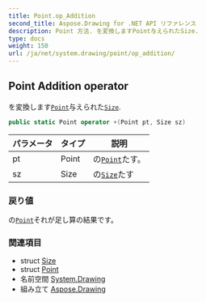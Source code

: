 ```yaml
---
title: Point.op_Addition
second_title: Aspose.Drawing for .NET API リファレンス
description: Point 方法. を変換しますPoint与えられたSize.
type: docs
weight: 150
url: /ja/net/system.drawing/point/op_addition/
---
```

## Point Addition operator

を変換します[`Point`](../)与えられた[`Size`](../../size/).

```csharp
public static Point operator +(Point pt, Size sz)
```

| パラメータ | タイプ | 説明 |
| --- | --- | --- |
| pt | Point | の[`Point`](../)たす。 |
| sz | Size | の[`Size`](../../size/)たす |

### 戻り値

の[`Point`](../)それが足し算の結果です。

### 関連項目

* struct [Size](../../size/)
* struct [Point](../)
* 名前空間 [System.Drawing](../../point/)
* 組み立て [Aspose.Drawing](../../../)


